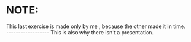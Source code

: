 # NOTE:
This last exercise is made only by me , because the other made it in time.  
                   ------------------
This is also why there isn't a presentation.
